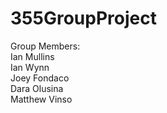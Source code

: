 # 355GroupProject
Group Members: <br>
Ian Mullins <br>
Ian Wynn <br>
Joey Fondaco <br>
Dara Olusina <br>
Matthew Vinso <br>
